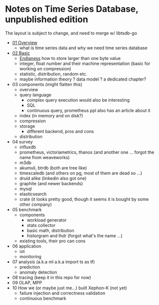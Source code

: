 # Notes on Time Series Database, unpublished edition

The layout is subject to change, and need to merge w/ libtsdb-go

- [01 Overview](01-overview)
  - what is time series data and why we need time series database
- [02 Basic](02-basic)
  - [Endianess](02-basic/endianess.md) how to store larger than one byte value
  - integer, float number and their machine representation (basic for working on compression)
  - statistic, distribution, random etc.
  - maybe information theory
? data model ? a dedicated chapter?
- 03 components (might flatten this)
  - overview
  - query language
    - complex query execution would also be interesting
    - SQL
    - continuous query, prometheus ppl also has an article about it
  - index (in memory and on disk?)
  - compression
  - storage
    - different backend, pros and cons
  - distribution
- 04 survey
  - influxdb
  - prometheus, victoriametrics, thanos (and another one ... forgot the name from weaveworks)
  - m3db
  - akumuli, btrdb (both are tree like)
  - timescaledb (and others on pg, most of them are dead so ...)
  - druid alike (linkedin also got one)
  - graphite (and newer backends)
  - mysql
  - elasticsearch
  - crate (it looks pretty good, though it seems it is bought by some other company)
- 05 benchmark
  - components
    - workload generator
    - stats collector
    - basic math, distribution
    - historgram and lhdr (forgot what's the name ...)
  - existing tools, their pro can cons
- 06 application
  - iot
  - monitoring  
- 07 analysis (a.k.a ml a.k.a import ts as tf)
  - prediction
  - anomaly detection
- 08 tracing (keep it in this repo for now)
- 09 OLAP, MPP
- 10 How we (or maybe just me...) built Xephon-K (not yet)
  - failure injection and correctness validation
  - continuous benchmark
